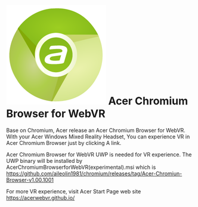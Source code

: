 # ![Logo](chrome/app/theme/chromium/AcerChromiumBrowser_logo_64.png) Acer Chromium Browser for WebVR

Base on Chromium, Acer release an Acer Chromium Browser for WebVR.
With your Acer Windows Mixed Reality Headset, You can experience VR in Acer Chromium Browser just by clicking A link.

Acer Chromium Browser for WebVR UWP is needed for VR experience.
The UWP binary will be installed by AcerChromiumBrowserforWebVR(experimental).msi which is https://github.com/aileolin1981/chromium/releases/tag/Acer-Chromiun-Browser-v1.00.1001

For more VR experience, visit Acer Start Page web site https://acerwebvr.github.io/
